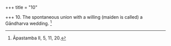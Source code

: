 +++
title = "10"

+++
10. The spontaneous union with a willing (maiden is called) a Gāndharva wedding. [^10] 


[^10]:  Āpastamba II, 5, 11, 20.
